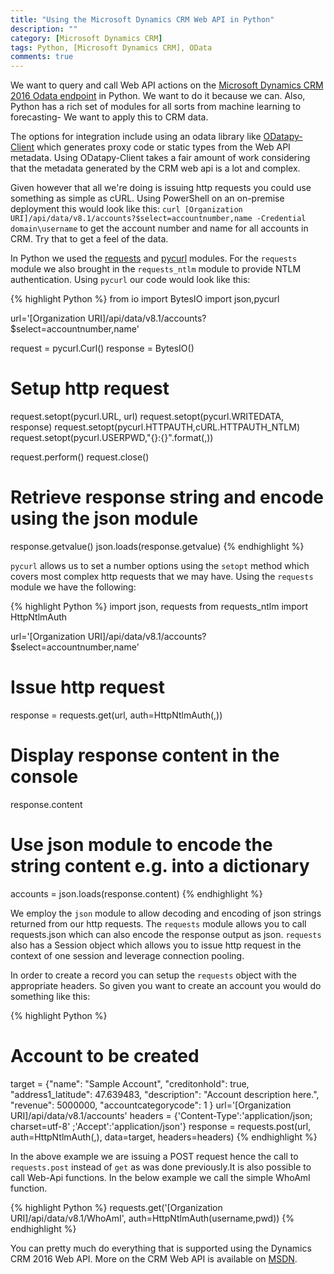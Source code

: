 ```yaml
---
title: "Using the Microsoft Dynamics CRM Web API in Python"
description: ""
category: [Microsoft Dynamics CRM]
tags: Python, [Microsoft Dynamics CRM], OData
comments: true
---
```



We want to query and call Web API actions on the [Microsoft Dynamics CRM 2016 Odata endpoint](https://msdn.microsoft.com/en-us/library/mt593051.aspx) in Python. We want to do it because we can.
Also, Python has a rich set of modules for all sorts from machine learning to forecasting- We want to apply this to CRM data. 

The options for integration include using an odata library like [ODatapy-Client](https://github.com/OData/odatapy-client) which generates proxy code or static types from the Web API metadata. 
Using ODatapy-Client takes a fair amount of work considering that the metadata generated by the CRM web api is a lot and complex. 

Given however that all we're doing is issuing http requests you could use something as simple as cURL. Using PowerShell on an on-premise deployment this would look like this:
 `curl [Organization URI]/api/data/v8.1/accounts?$select=accountnumber,name -Credential domain\username` to get the account number and name for all accounts in CRM. Try that to get a feel of the data. 

In Python we used the [requests](http://docs.python-requests.org/en/master/) and [pycurl](http://pycurl.io/docs/latest/index.html) modules. For the `requests` module we also brought in the `requests_ntlm` module to provide NTLM authentication.
Using `pycurl` our code would look like this:

{% highlight Python %}
from io import BytesIO
import json,pycurl

url='[Organization URI]/api/data/v8.1/accounts?$select=accountnumber,name'

request = pycurl.Curl()
response = BytesIO()

# Setup http request
request.setopt(pycurl.URL, url)
request.setopt(pycurl.WRITEDATA, response)
request.setopt(pycurl.HTTPAUTH,cURL.HTTPAUTH_NTLM)
request.setopt(pycurl.USERPWD,"{}:{}".format(<username>,<password>))

request.perform()
request.close()

# Retrieve response string and encode using the json module
response.getvalue()
json.loads(response.getvalue)
{% endhighlight %}

`pycurl` allows us to set a number options using the `setopt` method which covers most complex http requests that we may have.
Using the `requests` module we have the following:

{% highlight Python %}
import json, requests
from requests_ntlm import HttpNtlmAuth

url='[Organization URI]/api/data/v8.1/accounts?$select=accountnumber,name'

# Issue http request
response = requests.get(url, auth=HttpNtlmAuth(<username>,<password>))

# Display response content in the console
response.content

# Use json module to encode the string content e.g. into a dictionary
accounts = json.loads(response.content)
{% endhighlight %}

We employ the `json` module to allow decoding and encoding of json strings returned from our http requests. The `requests` module allows you to call requests.json which can also encode the response output as json. `requests` also has a Session object which allows you to issue http request in the context of one session and leverage connection pooling. 

In order to create a record you can setup the `requests` object with the appropriate headers. So given you want to create an account you would do something like this:

{% highlight Python %}
# Account to be created
target = {"name": "Sample Account",
          "creditonhold": true,
          "address1_latitude": 47.639483,
          "description": "Account description here.",
          "revenue": 5000000,
          "accountcategorycode": 1
         }
url='[Organization URI]/api/data/v8.1/accounts'
headers = {'Content-Type':'application/json; charset=utf-8' ;'Accept':'application/json'}
response = requests.post(url, auth=HttpNtlmAuth(<username>,<password>), data=target, headers=headers)
{% endhighlight %}

In the above example we are issuing a POST request hence the call to `requests.post` instead of `get` as was done previously.It is also possible to call Web-Api functions. In the below example we call the simple WhoAmI function.

{% highlight Python %}
requests.get('[Organization URI]/api/data/v8.1/WhoAmI', auth=HttpNtlmAuth(username,pwd))
{% endhighlight %}

You can pretty much do everything that is supported using the Dynamics CRM 2016 Web API.
More on the CRM Web API is available on [MSDN](https://msdn.microsoft.com/en-us/library/mt593051.aspx).
